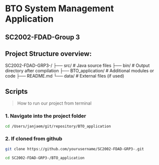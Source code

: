 # BTO System Management Application
## SC2002-FDAD-Group 3

## Project Structure overview: 

SC2002-FDAD-GRP3-/
├── src/              # Java source files
├── bin/              # Output directory after compilation
├── BTO_application/  # Additional modules or code
├── README.md
└── data/             # External files (if used)

## Scripts

> How to run our project from terminal

### 1. Navigate into the project folder

```bash
cd /Users/janjaem/git/repository/BTO_application
```
### 2. If cloned from github
```bash
git clone https://github.com/yourusername/SC2002-FDAD-GRP3-.git
```
```bash
cd SC2002-FDAD-GRP3-/BTO_application
```
